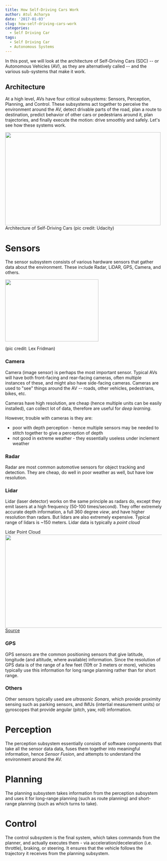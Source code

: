 ```yaml
---
title: How Self-Driving Cars Work
author: Atul Acharya
date: '2017-01-03'
slug: how-self-driving-cars-work
categories:
  - Self Driving Car
tags:
  - Self Driving Car
  - Autonomous Systems
---
```


In this post, we will look at the architecture of Self-Driving Cars (SDC) -- or Autonomous Vehicles (AV), as they are alternatively called -- and the various sub-systems that make it work. 

## Architecture 

At a high level, AVs have four critical subsystems: Sensors, Perception, Planning, and Control. These subsystems act together to perceive the environment around the AV, detect drivable parts of the road, plan a route to destination, predict behavior of other cars or pedestrians around it, plan trajectories, and finally execute the motion: drive smoothly and safely. Let's see how these systems work.

<img src="/sdc/udacity-av-subsystems.png" height=300 width=500 />
Architecture of Self-Driving Cars (pic credit: Udacity)

# Sensors

The sensor subsystem consists of various hardware sensors that gather data about the environment. These include Radar, LiDAR, GPS, Camera, and others. 

<img src="/sdc/sdc-sensors.png" height=200 width=300 />

(pic credit: Lex Fridman)

### Camera

Camera (image sensor) is perhaps the most important sensor. Typical AVs will have both front-facing and rear-facing cameras, often multiple instances of these, and might also have side-facing cameras. Cameras are used to "see" things around the AV -- roads, other vehicles, pedestrians, bikes, etc. 

Cameras have high resolution, are cheap (hence multiple units can be easily installed), can collect lot of data, therefore are useful for _deep learning_. 

However, trouble with cameras is they are:

- poor with depth perception - hence multiple sensors may be needed to stitch together to give a perception of depth
- not good in extreme weather - they essentially useless under inclement weather

### Radar

Radar are most common automotive sensors for object tracking and detection. They are cheap, do well in poor weather as well, but have low resolution.

### Lidar

Lidar (laser detector) works on the same principle as radars do, except they emit lasers at a high frequency (50-100 times/second). They offer extremely accurate depth information, a full 360 degree _view_, and have higher resolution than radars. But lidars are also extremely expensive. Typical range of lidars is ~150 meters. Lidar data is typically a _point cloud_

Lidar Point Cloud
<img src="/sdc/velo-lidar-cloud.png" width=600 height=300 />
[Source](http://velodynelidar.com/lidar/hdlpressroom/pdf/Articles/Learning%20a%20Real-Time%203D%20Point%20Cloud%20Obstacle%20Discriminator%20via%20Bootstrapping.pdf)

### GPS

GPS sensors are the common positioning sensors that give latitude, longitude (and altitude, where available) information. Since the resolution of GPS data is of the range of a few feet (10ft or 3 meters or more), vehicles typically use this information for long range planning rather than for short range.

### Others

Other sensors typically used are _ultrasonic Sonars_, which provide proximity sensing such as parking sensors, and IMUs (intertial measurement units) or gyroscopes that provide angular (pitch, yaw, roll) information.

# Perception 

The perception subsystem essentially consists of software components that take all the sensor data data, fuses them together into meaningful information, hence _Sensor Fusion_, and attempts to understand the environment around the AV.


# Planning 

The planning subsystem takes information from the perception subsystem and uses it for long-range planning (such as route planning) and short-range planning (such as which turns to take).

# Control

The control subsystem is the final system, which takes commands from the planner, and actually executes them - via acceleration/deceleration (i.e. throttle), braking, or steering. It ensures that the vehicle follows the trajectory it receives from the planning subsystem.



